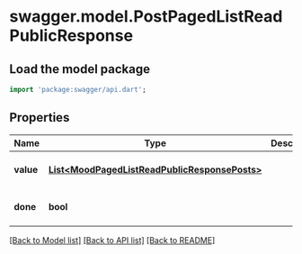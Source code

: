 # swagger.model.PostPagedListReadPublicResponse

## Load the model package
```dart
import 'package:swagger/api.dart';
```

## Properties
Name | Type | Description | Notes
------------ | ------------- | ------------- | -------------
**value** | [**List&lt;MoodPagedListReadPublicResponsePosts&gt;**](MoodPagedListReadPublicResponsePosts.md) |  | [optional] [default to []]
**done** | **bool** |  | [optional] [default to null]

[[Back to Model list]](../README.md#documentation-for-models) [[Back to API list]](../README.md#documentation-for-api-endpoints) [[Back to README]](../README.md)



